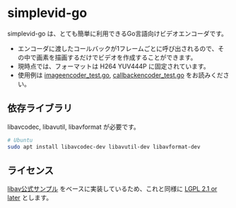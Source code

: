 # simplevid-go

simplevid-go は、とても簡単に利用できるGo言語向けビデオエンコーダです。

- エンコーダに渡したコールバックが1フレームごとに呼び出されるので、その中で画素を描画するだけでビデオを作成することができます。
- 現時点では、フォーマットは H264 YUV444P に固定されています。
- 使用例は [imageencoder_test.go](imageencoder_test.go), [callbackencoder_test.go](callbackencoder_test.go) をお読みください。

## 依存ライブラリ

libavcodec, libavutil, libavformat が必要です。

```bash
# Ubuntu
sudo apt install libavcodec-dev libavutil-dev libavformat-dev
```

## ライセンス

[libav公式サンプル](https://libav.org/documentation/doxygen/master/encode_video_8c-example.html) をベースに実装しているため、これと同様に [LGPL 2.1 or later](LICENSE) とします。
